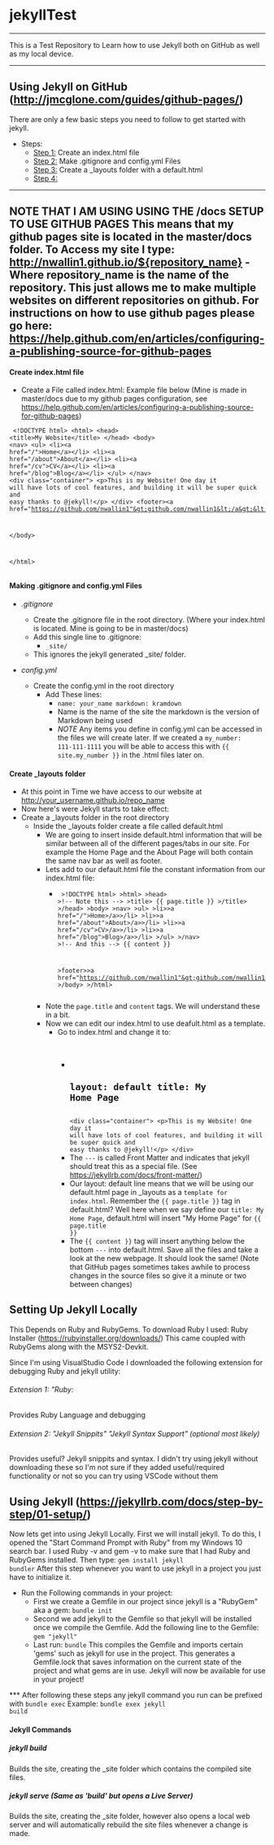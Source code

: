 # jekyllTest
<hr>

This is a Test Repository to Learn how to use Jekyll both on GitHub as well as my local device.

<hr>

## Using Jekyll on GitHub (http://jmcglone.com/guides/github-pages/)
There are only a few basic steps you need to follow to get started with jekyll.
* Steps:
    * <a href="#1">Step 1:</a> Create an index.html file
    * <a href="#2">Step 2:</a> Make .gitignore and config.yml Files
    * <a href="#3">Step 3:</a> Create a _layouts folder with a default.html
    * <a href="#4">Step 4:</a> 


--- 
**NOTE THAT I AM USING USING THE /docs SETUP TO USE GITHUB PAGES**
This means that my github pages site is located in the master/docs folder. To Access my site I type:
http://nwallin1.github.io/${repository_name}    - Where repository_name is the name of the repository.
This just allows me to make multiple websites on different repositories on github.
For instructions on how to use github pages please go here: https://help.github.com/en/articles/configuring-a-publishing-source-for-github-pages
---



<div id="1"></div>

#### Create index.html file

* Create a File called index.html: Example file below (Mine is made in master/docs due to my github pages configuration, see https://help.github.com/en/articles/configuring-a-publishing-source-for-github-pages)

<code><pre>
&lt;!DOCTYPE html&gt;
&lt;html&gt;
&lt;head&gt;
    &lt;title&gt;My Website&lt;/title&gt;
&lt;/head&gt;
&lt;body&gt;
    &lt;nav&gt;
        &lt;ul&gt;
            &lt;li&gt;&lt;a href="/"&gt;Home&lt;/a&gt;&lt;/li&gt;
            &lt;li&gt;&lt;a href="/about"&gt;About&lt;/a&gt;&lt;/li&gt;
            &lt;li&gt;&lt;a href="/cv"&gt;CV&lt;/a&gt;&lt;/li&gt;
            &lt;li&gt;&lt;a href="/blog"&gt;Blog&lt;/a&gt;&lt;/li&gt;
        &lt;/ul&gt;
    &lt;/nav&gt;
    &lt;div class="container"&gt;
        &lt;p&gt;This is my Website! One day it will have lots of cool features, and building it will be super quick and easy thanks to @jekyll!&lt;/p&gt;
    &lt;/div&gt;
    &lt;footer&gt;&lt;a href="https://github.com/nwallin1"&gt;github.com/nwallin1&lt;/a&gt;&lt;/footer&gt;
    
&lt;/body&gt;

&lt;/html&gt;
</pre></code>
<div id="2"></div>

#### Making .gitignore and config.yml Files

* *.gitignore*
    *  Create the .gitignore file in the root directory. (Where your index.html is located. Mine is going to be in master/docs)
    * Add this single line to .gitignore:
        * <code>_site/</code>
    * This ignores the jekyll generated _site/ folder.

* *config.yml*
    * Create the config.yml in the root directory
        * Add These lines:
            * <code>name: your_name
            markdown: kramdown</code>
            * Name is the name of the site the markdown is the version of Markdown being used
            * *NOTE* Any items you define in config.yml can be accessed in the files we will create later. If we created a <code>my_number: 111-111-1111</code> you will be able to access this with <code>{{ site.my_number }}</code> in the .html files later on.

<div id="3"></div>

#### Create _layouts folder

* At this point in Time we have access to our website at http://your_username.github.io/repo_name
* Now here's were Jekyll starts to take effect:
* Create a _layouts folder in the root directory
    * Inside the _layouts folder create a file called default.html
        * We are going to insert inside default.html information that will be similar between all of the different pages/tabs in our site. For example the Home Page and the About Page will both contain the same nav bar as well as footer.
        * Lets add to our default.html file the constant information from our index.html file:
            * <code><pre>
                &gt;!DOCTYPE html&gt;
                &gt;html&gt;
                &gt;head&gt;
                    &gt;!-- Note this --&gt;
                    &gt;title&gt; {{ page.title }} &gt;/title&gt;
                &gt;/head&gt;
                &gt;body&gt;
                &gt;nav&gt;
                &gt;ul&gt;
                &gt;li&gt;&gt;a href="/"&gt;Home&gt;/a&gt;&gt;/li&gt;
                &gt;li&gt;&gt;a href="/about"&gt;About&gt;/a&gt;&gt;/li&gt;
                &gt;li&gt;&gt;a href="/cv"&gt;CV&gt;/a&gt;&gt;/li&gt;
                &gt;li&gt;&gt;a href="/blog"&gt;Blog&gt;/a&gt;&gt;/li&gt;
                &gt;/ul&gt;
                &gt;/nav&gt;
                    &gt;!-- And this --&gt;
                    {{ content }}

                &gt;footer&gt;&gt;a href="https://github.com/nwallin1"&gt;github.com/nwallin1&gt;/a&gt;&gt;/footer&gt;
                &gt;/body&gt;
                &gt;/html&gt;
                </pre></code>
        * Note the <code>page.title</code> and <code>content</code> tags. We will understand these in a bit.
        * Now we can edit our index.html to use deafult.html as a template.
            * Go to index.html and change it to:
                * <code><pre>
                    ---
                    layout: default
                    title: My Home Page
                    ---
                    &lt;div class="container"&gt;
                        &lt;p&gt;This is my Website! One day it will have lots of cool features, and building it will be super quick and easy thanks to @jekyll!&lt;/p&gt;
                    &lt;/div&gt;
                    </pre></code>
                * The <code>---</code> is called Front Matter and indicates that jekyll should treat this as a special file. (See https://jekyllrb.com/docs/front-matter/)
                * Our layout: default line means that we will be using our default.html page in _layouts as a <code>template for index.html</code>. Remember the <code>{{ page.title }}</code> tag in default.html? Well here when we say define our <code>title: My Home Page</code>, default.html will insert "My Home Page" for <code>{{ page.title }}</code>
                * The <code>{{ content }}</code> tag will insert anything below the bottom <code>---</code> into default.html. Save all the files and take a look at the new webpage. It should look the same! (Note that GitHub pages sometimes takes awhile to process changes in the source files so give it a minute or two between changes)
<div id="4"></div>



## Setting Up Jekyll Locally

This Depends on Ruby and RubyGems. To download Ruby I used: Ruby Installer (https://rubyinstaller.org/downloads/)
This came coupled with RubyGems along with the MSYS2-Devkit.

Since I'm using VisualStudio Code I downloaded the following extension for debugging Ruby and jekyll utility:
###### Extension 1: "Ruby:
Provides Ruby Language and debugging
###### Extension 2: "Jekyll Snippits" "Jekyll Syntax Support" (optional most likely)
Provides useful? Jekyll snippits and syntax. I didn't try using jekyll without downloading these so I'm not sure if they added useful/required functionality or not so you can try using VSCode without them

## Using Jekyll (https://jekyllrb.com/docs/step-by-step/01-setup/)
Now lets get into using Jekyll Locally. First we will install jekyll.
To do this, I opened the "Start Command Prompt with Ruby" from my Windows 10 search bar.
I used Ruby -v and gem -v to make sure that I had Ruby and RubyGems installed.
Then type: <code>gem install jekyll bundler</code>
After this step whenever you want to use jekyll in a project you just have to initialize it.

* Run the Following commands in your project:
    * First we create a Gemfile in our project since jekyll is a "RubyGem" aka a gem: <code>bundle init</code>
    * Second we add jekyll to the Gemfile so that jekyll will be installed once we compile the Gemfile. Add the following line to the Gemfile: <code>gem "jekyll"</code>
    * Last run: <code>bundle</code> This compiles the Gemfile and imports certain 'gems' such as jekyll for use in the project. This generates a Gemfile.lock that saves information on the current state of the project and what gems are in use.
Jekyll will now be available for use in your project!

*** After following these steps any jekyll command you run can be prefixed with <code>bundle exec</code>
Example: <code>bundle exex jekyll build</code>

#### Jekyll Commands

##### jekyll build
Builds the site, creating the _site folder which contains the compiled site files.

##### jekyll serve (Same as 'build' but opens a Live Server)
Builds the site, creating the _site folder, however also opens a local web server and will automatically rebuild the site files whenever a change is made.

